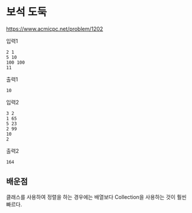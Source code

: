 # 보석 도둑
https://www.acmicpc.net/problem/1202

입력1
```text
2 1
5 10
100 100
11
```
출력1
```text
10
```
입력2
```text
3 2
1 65
5 23
2 99
10
2
```
출력2
```text
164
```

## 배운점
클래스를 사용하여 정렬을 하는 경우에는 배열보다 Collection을 사용하는 것이 훨씬 빠르다.